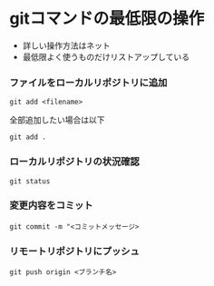 # gitコマンドの最低限の操作
- 詳しい操作方法はネット
- 最低限よく使うものだけリストアップしている

### ファイルをローカルリポジトリに追加
```
git add <filename>
```
全部追加したい場合は以下
```
git add .
```

### ローカルリポジトリの状況確認
```
git status
```

### 変更内容をコミット
```
git commit -m "<コミットメッセージ>
```

### リモートリポジトリにプッシュ
```
git push origin <ブランチ名>
```

